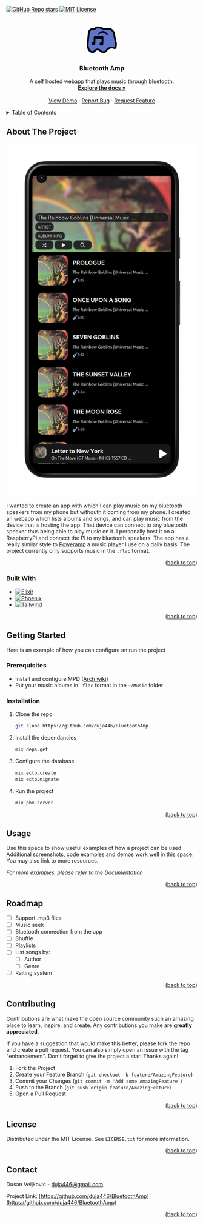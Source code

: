 <!-- Improved compatibility of back to top link: See: https://github.com/othneildrew/Best-README-Template/pull/73 -->
<a name="readme-top"></a>
<!--
*** Thanks for checking out the Best-README-Template. If you have a suggestion
*** that would make this better, please fork the repo and create a pull request
*** or simply open an issue with the tag "enhancement".
*** Don't forget to give the project a star!
*** Thanks again! Now go create something AMAZING! :D
-->



<!-- PROJECT SHIELDS -->
<!--
*** I'm using markdown "reference style" links for readability.
*** Reference links are enclosed in brackets [ ] instead of parentheses ( ).
*** See the bottom of this document for the declaration of the reference variables
*** for contributors-url, forks-url, etc. This is an optional, concise syntax you may use.
*** https://www.markdownguide.org/basic-syntax/#reference-style-links
-->
[![GitHub Repo stars][stars-shield]][stars-url]
[![MIT License][license-shield]][license-url]


<!-- PROJECT LOGO -->
<br />
<div align="center">
  <a href="https://github.com/duja446/BluetoothAmp">
    <img src="images/logo.png" alt="Logo" width="80" height="80">
  </a>

<h3 align="center">Bluetooth Amp</h3>

  <p align="center">
    A self hosted webapp that plays music through bluetooth.
    <br />
    <a href="https://github.com/duja446/BluetoothAmp"><strong>Explore the docs »</strong></a>
    <br />
    <br />
    <a href="https://github.com/githu_username/BluetoothAmp">View Demo</a>
    ·
    <a href="https://github.com/duja446/BluetoothAmp/issues">Report Bug</a>
    ·
    <a href="https://github.com/duja446/BluetoothAmp/issues">Request Feature</a>
  </p>
</div>



<!-- TABLE OF CONTENTS -->
<details>
  <summary>Table of Contents</summary>
  <ol>
    <li>
      <a href="#about-the-project">About The Project</a>
      <ul>
        <li><a href="#built-with">Built With</a></li>
      </ul>
    </li>
    <li>
      <a href="#getting-started">Getting Started</a>
      <ul>
        <li><a href="#prerequisites">Prerequisites</a></li>
        <li><a href="#installation">Installation</a></li>
      </ul>
    </li>
    <li><a href="#usage">Usage</a></li>
    <li><a href="#roadmap">Roadmap</a></li>
    <li><a href="#contributing">Contributing</a></li>
    <li><a href="#license">License</a></li>
    <li><a href="#contact">Contact</a></li>
    <li><a href="#acknowledgments">Acknowledgments</a></li>
  </ol>
</details>



<!-- ABOUT THE PROJECT -->
## About The Project

[![Bluetooth Amp Screen Shot][product-screenshot]](https://example.com)

I wanted to create an app with which I can play music on my bluetooth speakers from my phone but withouth it coming from my phone. I created an webapp which lists albums and songs, and can play music from the device that is hosting the app. That device can connect to any bluetooth speaker thus being able to play music on it. I personally host it on a RaspberryPI and connect the PI to my bluetooth speakers.
The app has a really similar style to [Poweramp](https://powerampapp.com/) a music player I use on a daily basis.
The project currently only supports music in the `.flac` format.
<p align="right">(<a href="#readme-top">back to top</a>)</p>



### Built With

* [![Elixir][Elixir]][Elixir-url]
* [![Phoenix][Phoenix]][Phoenix-url]
* [![Tailwind][Tailwind]][Tailwind-url]

<p align="right">(<a href="#readme-top">back to top</a>)</p>



<!-- GETTING STARTED -->
## Getting Started

Here is an example of how you can configure an run the project

### Prerequisites

* Install and configure MPD ([Arch wiki](https://wiki.archlinux.org/title/Music_Player_Daemon))
* Put your music albums in `.flac` format in the `~/Music` folder 

### Installation

1. Clone the repo
    ```sh
    git clone https://github.com/duja446/BluetoothAmp
    ```
2. Install the dependancies 
    ```sh
    mix deps.get
    ```
3. Configure the database
    ```sh
    mix ecto.create
    mix ecto.migrate
    ```
4. Run the project
    ```sh
    mix phx.server
    ```

<p align="right">(<a href="#readme-top">back to top</a>)</p>


<!-- USAGE EXAMPLES -->
## Usage

Use this space to show useful examples of how a project can be used. Additional screenshots, code examples and demos work well in this space. You may also link to more resources.

_For more examples, please refer to the [Documentation](https://example.com)_

<p align="right">(<a href="#readme-top">back to top</a>)</p>



<!-- ROADMAP -->
## Roadmap

- [ ] Support .mp3 files
- [ ] Music seek
- [ ] Bluetooth connection from the app
- [ ] Shuffle
- [ ] Playlists
- [ ] List songs by:
    - [ ] Author
    - [ ] Genre
- [ ] Raiting system

<p align="right">(<a href="#readme-top">back to top</a>)</p>


<!-- CONTRIBUTING -->
## Contributing

Contributions are what make the open source community such an amazing place to learn, inspire, and create. Any contributions you make are **greatly appreciated**.

If you have a suggestion that would make this better, please fork the repo and create a pull request. You can also simply open an issue with the tag "enhancement".
Don't forget to give the project a star! Thanks again!

1. Fork the Project
2. Create your Feature Branch (`git checkout -b feature/AmazingFeature`)
3. Commit your Changes (`git commit -m 'Add some AmazingFeature'`)
4. Push to the Branch (`git push origin feature/AmazingFeature`)
5. Open a Pull Request

<p align="right">(<a href="#readme-top">back to top</a>)</p>



<!-- LICENSE -->
## License

Distributed under the MIT License. See `LICENSE.txt` for more information.

<p align="right">(<a href="#readme-top">back to top</a>)</p>



<!-- CONTACT -->
## Contact

Dusan Veljkovic - duja446@gmail.com

Project Link: [https://github.com/duja446/BluetoothAmp](https://github.com/duja446/BluetoothAmp)

<p align="right">(<a href="#readme-top">back to top</a>)</p>


<!-- MARKDOWN LINKS & IMAGES -->
<!-- https://www.markdownguide.org/basic-syntax/#reference-style-links -->
[stars-shield]: https://img.shields.io/github/stars/duja446/BluetoothAmp.svg?style=for-the-badge
[stars-url]: https://github.com/duja446/duja446/stargazers
[license-shield]: https://img.shields.io/github/license/duja446/BluetoothAmp.svg?style=for-the-badge
[license-url]: https://github.com/duja446/BluetoothAmp/blob/master/LICENSE.txt
[product-screenshot]: images/screenshot.png

[Elixir]: https://img.shields.io/badge/elixir-%234B275F.svg?style=for-the-badge&logo=elixir&logoColor=white
[Elixir-url]: https://elixir-lang.org/
[Phoenix]: https://img.shields.io/badge/Phoenix_Framework-000000?style=for-the-badge&logo=phoenix-framework&logoColor=white&color=%23ff6f61
[Phoenix-url]: https://www.phoenixframework.org/
[Tailwind]: https://img.shields.io/badge/tailwindcss-%2338B2AC.svg?style=for-the-badge&logo=tailwind-css&logoColor=white
[Tailwind-url]: https://tailwindcss.com/
